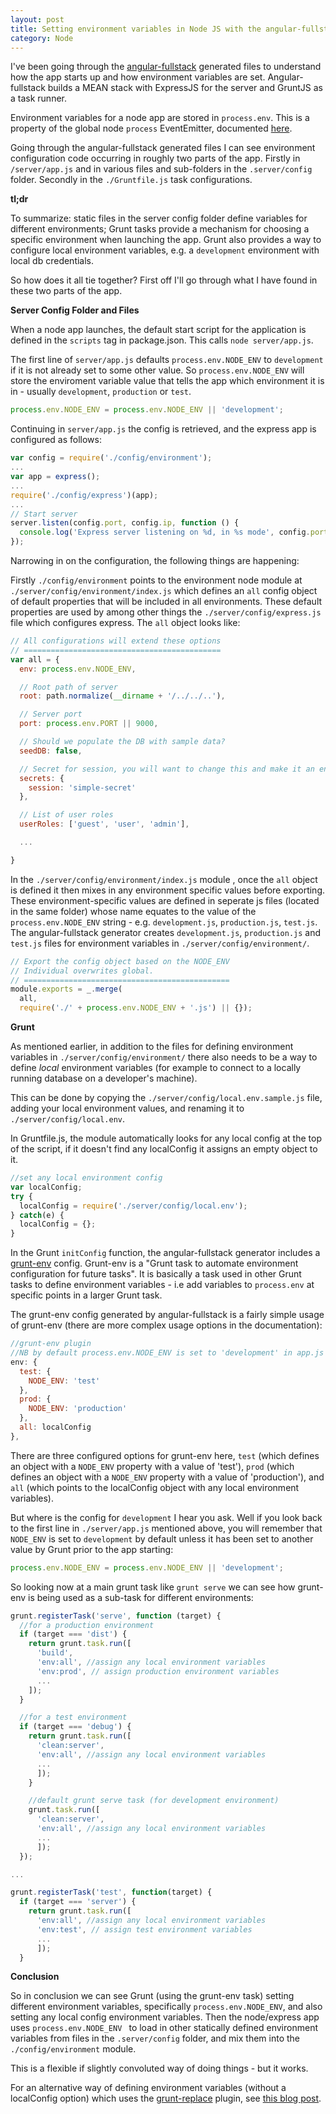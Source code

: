 ```yaml
---
layout: post
title: Setting environment variables in Node JS with the angular-fullstack generator
category: Node
---
```


I've been going through the [angular-fullstack](https://github.com/DaftMonk/generator-angular-fullstack) generated files to understand how the app starts up and how environment variables are set. Angular-fullstack builds a MEAN stack with ExpressJS for the server and GruntJS as a task runner.

Environment variables for a node app are stored in `process.env`. This is a property of the global node `process` EventEmitter, documented [here](http://nodejs.org/api/process.html#process_process_env).

Going through the angular-fullstack generated files I can see environment configuration code occurring in roughly two parts of the app. Firstly in `/server/app.js` and in various files and sub-folders in the `.server/config` folder. Secondly in the `./Gruntfile.js` task configurations.

**tl;dr**

To summarize: static files in the server config folder define variables for different environments; Grunt tasks provide a mechanism for choosing a specific environment when launching the app. Grunt also provides a way to configure local environment variables, e.g. a `development` environment with local db credentials.

So how does it all tie together? First off I'll go through what I have found in these two parts of the app.

**Server Config Folder and Files**

When a node app launches, the default start script for the application is defined in the `scripts` tag in package.json. This calls `node server/app.js`.

The first line of `server/app.js` defaults `process.env.NODE_ENV` to `development` if it is not already set to some other value. So `process.env.NODE_ENV` will store the enviroment variable value that tells the app which environment it is in - usually `development`, `production` or `test`.

```javascript
process.env.NODE_ENV = process.env.NODE_ENV || 'development';
```

Continuing in `server/app.js` the config is retrieved, and the express app is configured as follows:

```javascript
var config = require('./config/environment');
...
var app = express();
...
require('./config/express')(app);
...
// Start server
server.listen(config.port, config.ip, function () {
  console.log('Express server listening on %d, in %s mode', config.port, app.get('env'));
});
```

Narrowing in on the configuration, the following things are happening:

Firstly `./config/environment` points to the environment node module at `./server/config/environment/index.js` which defines an `all` config object of default properties that will be included in all environments. These default properties are used by among other things the `./server/config/express.js` file which configures express. The `all` object looks like:

```javascript
// All configurations will extend these options
// ============================================
var all = {
  env: process.env.NODE_ENV,

  // Root path of server
  root: path.normalize(__dirname + '/../../..'),

  // Server port
  port: process.env.PORT || 9000,

  // Should we populate the DB with sample data?
  seedDB: false,

  // Secret for session, you will want to change this and make it an environment variable
  secrets: {
    session: 'simple-secret'
  },

  // List of user roles
  userRoles: ['guest', 'user', 'admin'],

  ...

}
```

In the `./server/config/environment/index.js` module , once the `all` object is defined it then mixes in any environment specific values before exporting. These environment-specific values are defined in seperate js files (located in the same folder) whose name equates to the value of the `process.env.NODE_ENV` string - e.g. `development.js`, `production.js`, `test.js`. The angular-fullstack generator creates `development.js`, `production.js` and `test.js` files for environment variables in `./server/config/environment/`.

```javascript
// Export the config object based on the NODE_ENV
// Individual overwrites global.
// ==============================================
module.exports = _.merge(
  all,
  require('./' + process.env.NODE_ENV + '.js') || {});
```

**Grunt**

As mentioned earlier, in addition to the files for defining environment variables in `./server/config/environment/` there also needs to be a way to define *local* environment variables (for example to connect to a locally running database on a developer's machine).

This can be done by copying the `./server/config/local.env.sample.js` file, adding your local environment values, and renaming it to `./server/config/local.env`.

In Gruntfile.js, the module automatically looks for any local config at the top of the script, if it doesn't find any localConfig it assigns an empty object to it.

```javascript
//set any local environment config
var localConfig;
try {
  localConfig = require('./server/config/local.env');
} catch(e) {
  localConfig = {};
}
```

In the Grunt `initConfig` function, the angular-fullstack generator includes a [grunt-env](https://www.npmjs.com/package/grunt-env) config. Grunt-env is a "Grunt task to automate environment configuration for future tasks". It is basically a task used in other Grunt tasks to define environment variables - i.e add variables to `process.env` at specific points in a larger Grunt task.

The grunt-env config generated by angular-fullstack is a fairly simple usage of grunt-env (there are more complex usage options in the documentation):

```javascript
//grunt-env plugin
//NB by default process.env.NODE_ENV is set to 'development' in app.js
env: {
  test: {
    NODE_ENV: 'test'
  },
  prod: {
    NODE_ENV: 'production'
  },
  all: localConfig
},
```

There are three configured options for grunt-env here, `test` (which defines an object with a `NODE_ENV` property with a value of 'test'),  `prod` (which defines an object with a `NODE_ENV` property with a value of 'production'), and `all` (which points to the localConfig object with any local environment variables).

But where is the config for `development` I hear you ask. Well if you look back to the first line in `./server/app.js` mentioned above, you will remember that `NODE_ENV` is set to `development` by default unless it has been set to another value by Grunt prior to the app starting:

```javascript
process.env.NODE_ENV = process.env.NODE_ENV || 'development';
```

So looking now at a main grunt task like `grunt serve` we can see how grunt-env is being used as a sub-task for different environments:

```javascript
grunt.registerTask('serve', function (target) {
  //for a production environment
  if (target === 'dist') {
    return grunt.task.run([
      'build',
      'env:all', //assign any local environment variables
      'env:prod', // assign production environment variables
      ...
    ]);
  }

  //for a test environment
  if (target === 'debug') {
    return grunt.task.run([
      'clean:server',
      'env:all', //assign any local environment variables
      ...
      ]);
    }

    //default grunt serve task (for development environment)
    grunt.task.run([
      'clean:server',
      'env:all', //assign any local environment variables
      ...
      ]);
  });

...

grunt.registerTask('test', function(target) {
  if (target === 'server') {
    return grunt.task.run([
      'env:all', //assign any local environment variables
      'env:test', // assign test environment variables
      ...
      ]);
  }
```

**Conclusion**

So in conclusion we can see Grunt (using the grunt-env task) setting different environment variables, specifically `process.env.NODE_ENV`, and also setting any local config environment variables. Then the node/express app uses `process.env.NODE_ENV ` to load in other statically defined environment variables from files in the `.server/config` folder, and mix them into the `./config/environment` module.

This is a flexible if slightly convoluted way of doing things - but it works.

For an alternative way of defining environment variables (without a localConfig option)
which uses the [grunt-replace](https://github.com/outaTiME/grunt-replace) plugin, see [this blog post](http://newtriks.com/2013/11/29/environment-specific-configuration-in-angularjs-using-grunt/).
